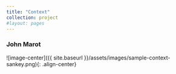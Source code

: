```yaml
---
title: "Context"
collection: project
#layout: pages
---
```

### John Marot

![image-center]({{ site.baseurl }}/assets/images/sample-context-sankey.png){: .align-center}
